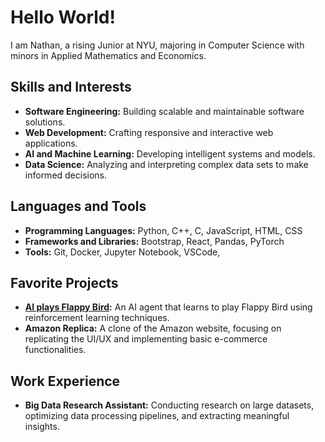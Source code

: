 
<!--
**nathanbehailuz/nathanbehailuz** is a ✨ _special_ ✨ repository because its `README.md` (this file) appears on your GitHub profile.

Here are some ideas to get you started:

- 🔭 I’m currently working on ...
- 🌱 I’m currently learning ...
- 👯 I’m looking to collaborate on ...
- 🤔 I’m looking for help with ...
- 💬 Ask me about ...
- 📫 How to reach me: ...
- 😄 Pronouns: ...
- ⚡ Fun fact: ...
-->
# Hello World! 

I am Nathan, a rising Junior at NYU, majoring in Computer Science with minors in Applied Mathematics and Economics.

## Skills and Interests
- **Software Engineering:** Building scalable and maintainable software solutions.
- **Web Development:** Crafting responsive and interactive web applications.
- **AI and Machine Learning:** Developing intelligent systems and models.
- **Data Science:** Analyzing and interpreting complex data sets to make informed decisions.

## Languages and Tools
- **Programming Languages:** Python, C++, C, JavaScript, HTML, CSS
- **Frameworks and Libraries:** Bootstrap, React, Pandas, PyTorch
- **Tools:** Git, Docker, Jupyter Notebook, VSCode,

## Favorite Projects
- **[AI plays Flappy Bird](https://github.com/nathanbehailuz/AI-plays-Flappy-Bird/tree/main):** An AI agent that learns to play Flappy Bird using reinforcement learning techniques.
- **Amazon Replica:** A clone of the Amazon website, focusing on replicating the UI/UX and implementing basic e-commerce functionalities.

## Work Experience
- **Big Data Research Assistant:** Conducting research on large datasets, optimizing data processing pipelines, and extracting meaningful insights.


